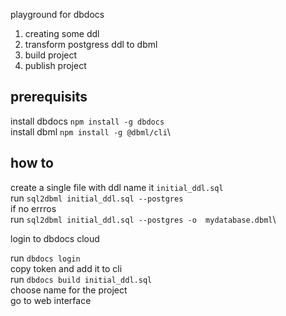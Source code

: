 playground for dbdocs 

1. creating some ddl 
2. transform postgress ddl to dbml 
3. build project 
4. publish project 



## prerequisits

install dbdocs  `npm install -g dbdocs`\
install dbml    `npm install -g @dbml/cli`\ 

## how to

create a single file with ddl name it `initial_ddl.sql`\
run `sql2dbml initial_ddl.sql --postgres`\
if no errros \
run `sql2dbml initial_ddl.sql --postgres -o  mydatabase.dbml`\

login to dbdocs cloud

run `dbdocs login` \
copy token and add it to cli \
run `dbdocs build initial_ddl.sql` \
choose name for the project \
go to web interface 

